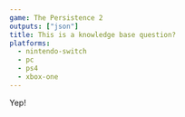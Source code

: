 ```yaml
---
game: The Persistence 2
outputs: ["json"]
title: This is a knowledge base question?
platforms:
  - nintendo-switch
  - pc
  - ps4
  - xbox-one
---
```

Yep!
